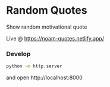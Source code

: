 # Random Quotes

Show random motivational quote

Live @ https://noam-quotes.netlify.app/

### Develop

```sh
python -m http.server
```

and open http://localhost:8000
